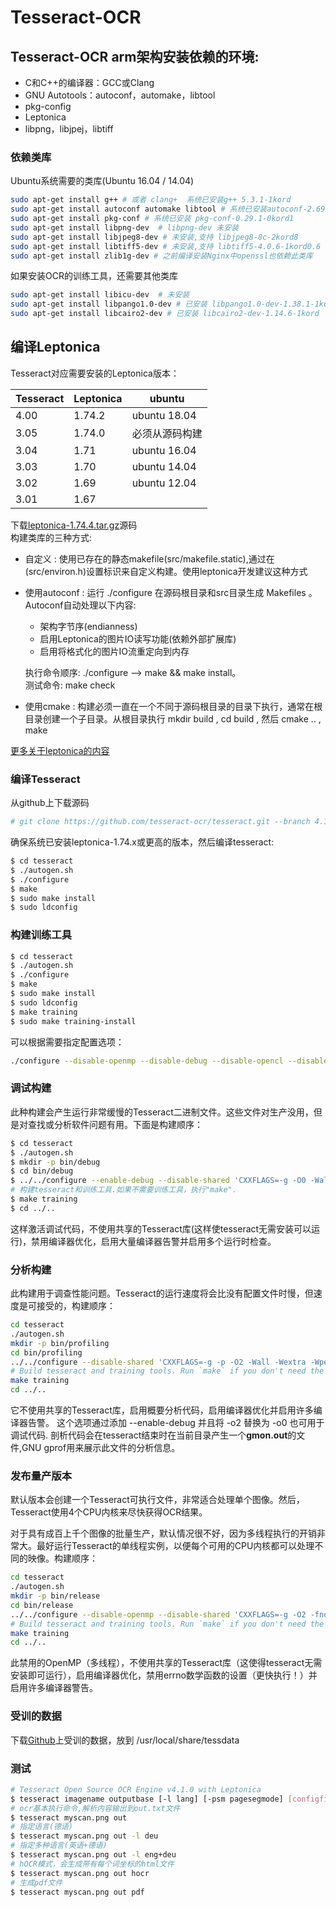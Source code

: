 # Tesseract-OCR

## Tesseract-OCR arm架构安装依赖的环境:
- C和C++的编译器：GCC或Clang
- GNU Autotools：autoconf，automake，libtool
- pkg-config
- Leptonica
- libpng，libjpej，libtiff

### 依赖类库
Ubuntu系统需要的类库(Ubuntu 16.04 / 14.04)

```bash
sudo apt-get install g++ # 或者 clang+  系统已安装g++ 5.3.1-1kord
sudo apt-get install autoconf automake libtool # 系统已安装autoconf-2.69-9kord automake-1.15-4kord libtool-2.4.6-0.1kord
sudo apt-get install pkg-conf # 系统已安装 pkg-conf-0.29.1-0kord1
sudo apt-get install libpng-dev  # libpng-dev 未安装
sudo apt-get install libjpeg8-dev # 未安装,支持 libjpeg8-8c-2kord8
sudo apt-get install libtiff5-dev # 未安装,支持 libtiff5-4.0.6-1kord0.6
sudo apt-get install zlib1g-dev # 之前编译安装Nginx中openssl也依赖此类库
```

如果安装OCR的训练工具，还需要其他类库

```bash
sudo apt-get install libicu-dev  # 未安装
sudo apt-get install libpango1.0-dev # 已安装 libpango1.0-dev-1.38.1-1kord
sudo apt-get install libcairo2-dev # 已安装 libcairo2-dev-1.14.6-1kord
```

## 编译Leptonica
Tesseract对应需要安装的Leptonica版本：


Tesseract | Leptonica | ubuntu
--- | --- | ---
4.00 | 1.74.2 | ubuntu 18.04
3.05 | 1.74.0 | 必须从源码构建
3.04 | 1.71 | ubuntu 16.04
3.03 | 1.70 | ubuntu 14.04
3.02 | 1.69 | ubuntu 12.04
3.01 | 1.67 |

下载[leptonica-1.74.4.tar.gz](http://www.leptonica.org/source/leptonica-1.74.4.tar.gz)源码  
构建类库的三种方式:
- 自定义 : 使用已存在的静态makefile(src/makefile.static),通过在(src/environ.h)设置标识来自定义构建。使用leptonica开发建议这种方式
- 使用autoconf : 运行 ./configure 在源码根目录和src目录生成 Makefiles 。Autoconf自动处理以下内容:
    - 架构字节序(endianness)
    - 启用Leptonica的图片IO读写功能(依赖外部扩展库)
    - 启用将格式化的图片IO流重定向到内存  

    执行命令顺序: ./configure --> make && make install。  
    测试命令: make check
- 使用cmake : 构建必须一直在一个不同于源码根目录的目录下执行，通常在根目录创建一个子目录。从根目录执行 mkdir build , cd build , 然后 cmake .. , make  

[更多关于leptonica的内容](http://www.leptonica.org/source/README.html)

### 编译Tesseract
从github上下载源码

```bash
# git clone https://github.com/tesseract-ocr/tesseract.git --branch 4.1 --single-bra
```

确保系统已安装leptonica-1.74.x或更高的版本，然后编译tesseract:

```bash
$ cd tesseract
$ ./autogen.sh
$ ./configure
$ make
$ sudo make install
$ sudo ldconfig
```

### 构建训练工具

```bash
$ cd tesseract
$ ./autogen.sh
$ ./configure
$ make
$ sudo make install
$ sudo ldconfig
$ make training
$ sudo make training-install
```

可以根据需要指定配置选项：

```bash
./configure --disable-openmp --disable-debug --disable-opencl --disable-graphics --disable-shared 'CXXFLAGS=-g -O2 -Wall -Wextra -Wpedantic'
```

### 调试构建
此种构建会产生运行非常缓慢的Tesseract二进制文件。这些文件对生产没用，但是对查找或分析软件问题有用。下面是构建顺序：

```bash
$ cd tesseract
$ ./autogen.sh
$ mkdir -p bin/debug
$ cd bin/debug
$ ../../configure --enable-debug --disable-shared 'CXXFLAGS=-g -O0 -Wall -Wextra -Wpedantic -fsanitize=address,undefined -fstack-protector-strong -ftrapv'
# 构建tesseract和训练工具.如果不需要训练工具，执行"make".
$ make training
$ cd ../..
```

这样激活调试代码，不使用共享的Tesseract库(这样使tesseract无需安装可以运行)，禁用编译器优化，启用大量编译器告警并启用多个运行时检查。

### 分析构建
此构建用于调查性能问题。Tesseract的运行速度将会比没有配置文件时慢，但速度是可接受的，构建顺序：

```bash
cd tesseract
./autogen.sh
mkdir -p bin/profiling
cd bin/profiling
../../configure --disable-shared 'CXXFLAGS=-g -p -O2 -Wall -Wextra -Wpedantic'
# Build tesseract and training tools. Run `make` if you don't need the training tools.
make training
cd ../..
```

它不使用共享的Tesseract库，启用概要分析代码，启用编译器优化并启用许多编译器告警。
这个选项通过添加 --enable-debug 并且将 -o2 替换为 -o0 也可用于调试代码.
剖析代码会在tesseract结束时在当前目录产生一个**gmon.out**的文件,GNU gprof用来展示此文件的分析信息。
### 发布量产版本
默认版本会创建一个Tesseract可执行文件，非常适合处理单个图像。然后，Tesseract使用4个CPU内核来尽快获得OCR结果。

对于具有成百上千个图像的批量生产，默认情况很不好，因为多线程执行的开销非常大。最好运行Tesseract的单线程实例，以便每个可用的CPU内核都可以处理不同的映像。构建顺序：

```bash
cd tesseract
./autogen.sh
mkdir -p bin/release
cd bin/release
../../configure --disable-openmp --disable-shared 'CXXFLAGS=-g -O2 -fno-math-errno -Wall -Wextra -Wpedantic'
# Build tesseract and training tools. Run `make` if you don't need the training tools.
make training
cd ../..
```

此禁用的OpenMP（多线程），不使用共享的Tesseract库（这使得tesseract无需安装即可运行），启用编译器优化，禁用errno数学函数的设置（更快执行！）并启用许多编译器警告。

### 受训的数据
下载[Github](https://github.com/tesseract-ocr/tessdata)上受训的数据，放到 /usr/local/share/tessdata

### 测试

```bash
# Tesseract Open Source OCR Engine v4.1.0 with Leptonica
$ tesseract imagename outputbase [-l lang] [-psm pagesegmode] [configfile...]
# ocr基本执行命令,解析内容输出到out.txt文件
$ tesseract myscan.png out
# 指定语言(德语)
$ tesseract myscan.png out -l deu
# 指定多种语言(英语+德语)
$ tesseract myscan.png out -l eng+deu
# hOCR模式，会生成带有每个词坐标的html文件
$ tesseract myscan.png out hocr
# 生成pdf文件
$ tesseract myscan.png out pdf
```